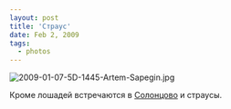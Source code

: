 ```yaml
---
layout: post
title: 'Страус'
date: Feb 2, 2009
tags:
  - photos
---
```


![2009-01-07-5D-1445-Artem-Sapegin.jpg](photo://710)

Кроме лошадей встречаются в [Солонцово](http://birdwatcher.ru/albums/solontsovo/ "Фотографии из Солонцово") и страусы.
